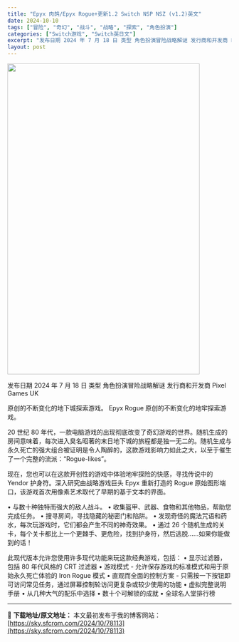 ```yaml
---
title: "Epyx 肉鸽/Epyx Rogue+更新1.2 Switch NSP NSZ (v1.2)英文"
date: 2024-10-10
tags: ["冒险", "奇幻", "战斗", "战略", "探索", "角色扮演"]
categories: ["Switch游戏", "Switch英日文"]
excerpt: "发布日期 2024 年 7 月 18 日 类型 角色扮演冒险战略解谜 发行商和开发商 Pixel Games UK 原创的不断变化的地下城探索游戏。 Epyx Rogue 原创的不断变化的地牢探索游戏。 20 世纪 80 年代，一款电脑游戏的出现彻底改变了奇幻游戏的世界。随机生成的房间意味着，每次进&hellip;"
layout: post
---
```


<img class="aligncenter size-full wp-image-78114" src="https://sky.sfcrom.com/wp-content/uploads/2024/10/2024101001241279.webp" alt="" width="432" height="698" />

发布日期 2024 年 7 月 18 日
类型 角色扮演冒险战略解谜
发行商和开发商 Pixel Games UK

原创的不断变化的地下城探索游戏。
Epyx Rogue
原创的不断变化的地牢探索游戏。

20 世纪 80 年代，一款电脑游戏的出现彻底改变了奇幻游戏的世界。随机生成的房间意味着，每次进入臭名昭著的末日地下城的旅程都是独一无二的。随机生成与永久死亡的强大组合被证明是令人陶醉的，这款游戏影响力如此之大，以至于催生了一个完整的流派：“Rogue-likes”。

现在，您也可以在这款开创性的游戏中体验地牢探险的快感，寻找传说中的 Yendor 护身符。深入研究由战略游戏巨头 Epyx 重新打造的 Rogue 原始图形端口，该游戏首次用像素艺术取代了早期的基于文本的界面。

• 与数十种独特而强大的敌人战斗。
• 收集盔甲、武器、食物和其他物品，帮助您完成任务。
• 搜寻房间，寻找隐藏的秘密门和陷阱。
• 发现奇怪的魔法咒语和药水，每次玩游戏时，它们都会产生不同的神奇效果。
• 通过 26 个随机生成的关卡，每个关卡都比上一个更棘手、更危险，找到护身符，然后逃脱……如果你能做到的话！

此现代版本允许您使用许多现代功能来玩这款经典游戏，包括：
• 显示过滤器，包括 80 年代风格的 CRT 过滤器
• 游戏模式 - 允许保存游戏的标准模式和用于原始永久死亡体验的 Iron Rogue 模式
• 直观而全面的控制方案 - 只需按一下按钮即可访问常见任务，通过屏幕控制轮访问更复杂或较少使用的功能
• 虚拟完整说明手册
• 从几种大气的配乐中选择
• 数十个可解锁的成就
• 全球名人堂排行榜

---
📖 **下载地址/原文地址：** 本文最初发布于我的博客网站：[https://sky.sfcrom.com/2024/10/78113](https://sky.sfcrom.com/2024/10/78113)
